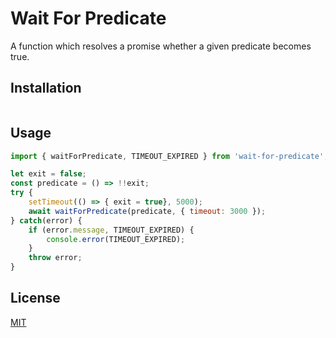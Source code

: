 # Wait For Predicate
A function which resolves a promise whether a given predicate becomes true.
## Installation

```bash

```

## Usage

```javascript
import { waitForPredicate, TIMEOUT_EXPIRED } from 'wait-for-predicate';

let exit = false;
const predicate = () => !!exit;
try {
    setTimeout(() => { exit = true}, 5000);
    await waitForPredicate(predicate, { timeout: 3000 });
} catch(error) {
    if (error.message, TIMEOUT_EXPIRED) {
        console.error(TIMEOUT_EXPIRED);
    }
    throw error;
}
```
## License
[MIT](https://choosealicense.com/licenses/mit/)
